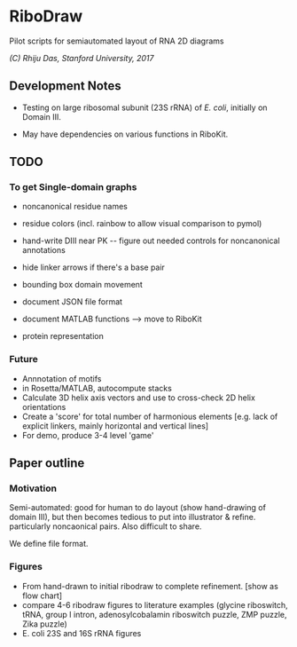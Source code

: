 # RiboDraw
Pilot scripts for semiautomated layout of RNA 2D diagrams

_(C) Rhiju Das, Stanford University, 2017_


## Development Notes

* Testing on large ribosomal subunit (23S rRNA) of _E. coli_, initially on Domain III.

* May have dependencies on various functions in RiboKit.


## TODO

### To get Single-domain graphs
* noncanonical residue names
* residue colors (incl. rainbow to allow visual comparison to pymol)
* hand-write DIII near PK -- figure out needed controls for noncanonical annotations
* hide linker arrows if there's a base pair

* bounding box domain movement
* document JSON file format
* document MATLAB functions --> move to RiboKit
* protein representation

### Future
* Annnotation of motifs
* in Rosetta/MATLAB, autocompute stacks
* Calculate 3D helix axis vectors and use to cross-check 2D helix orientations
* Create a 'score' for total number of harmonious elements [e.g. lack of explicit linkers, mainly horizontal and vertical lines]
* For demo, produce 3-4 level 'game' 

## Paper outline
### Motivation
Semi-automated: good for human to do layout (show hand-drawing of domain III), but then becomes tedious to put into illustrator & refine. particularly noncaonical pairs. Also difficult to share.

We define file format.

### Figures
* From hand-drawn to initial ribodraw to complete refinement.  [show as flow chart]
* compare 4-6 ribodraw figures to literature examples (glycine riboswitch, tRNA, group I intron, adenosylcobalamin riboswitch puzzle, ZMP puzzle, Zika puzzle)
* E. coli 23S and 16S rRNA figures

